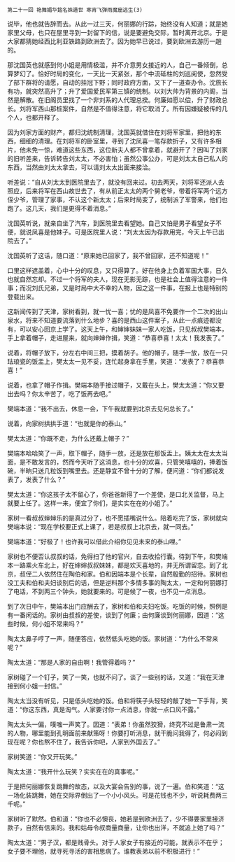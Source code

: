     第二十一回 艳舞媚华筵名姝遁世 寒宵飞弹雨魔窟逃生(3) 

   说毕，他也就告辞而去。从此一过三天，何丽娜的行踪，始终没有人知道；就是她家里父母，也只在屋里寻到一封留下的信，说是要避免交际，暂时离开北京。于是大家都猜她经西比利亚铁路到欧洲去了。因为她早已说过，要到欧洲去游历一趟的。

   那沈国英也就感到何小姐是用情极滥，并不介意男女接近的人，自己一番倾倒，总算梦幻了。恰好时局的变化，一天比一天紧张，那个中流砥柱的刘巡阅使，忽然受了部下群将的请愿，自动的挂冠下野；同时政府方面，又下了一道查办令。沈旅长有功，就突然高升了；升了爱国爱民军第三镇的统制。以刘大帅为背景的内阁，当然是解散。在旧阁员里找了一个非刘系的人代理总揆。何廉如愿以偿，升了财政总长。刘将军西山那桩案件，自然是不值得注意，将它取消了。所有因嫌疑被传的几个人，也都开释了。

   因为刘家方面的财产，都归沈统制清理，沈国英就借住在刘将军家里，把他的东西，细细的清理。在刘将军的卧室里，寻到了沈凤喜一笔存款折子，又有许多相片，他未免一惊，难道这些东西，这位新夫人都不曾拿着，就避开了？因叫了刘家的旧听差来，告诉转告刘太太，不必害怕；虽然公事公办，可是刘太太自己私人的东西，当然由刘太太拿去，可以请刘太太出面来接洽。

   听差说：“自从刘太太到医院里去了，就没有回来过。初去两天，刘将军还派人去照应，后来将军在西山故世去了，有从前正太太的两个舅老爷，带着将军两个远方侄少爷，管理了家事，不认这个新太太；后来时局变了，统制派了军警来，他们也跑了。这几天，我们是更得不着消息。”

   沈国英听说，就亲自坐了汽车，到医院里去看望她。自己又怕是男子看望女子不便，就说凤喜是他妹子。可是医院里人说：“刘太太因为存款用完，今天上午已出院去了。”

   沈国英听了这话，随口道：“原来她已回家了，我不曾回家，还不知道呢！”

   口里这样遮盖着，心中十分的叹息，又只得算了。好在他身上负着军国大事，日久也就自然忘却。不过一个将军的夫人，现在无影无踪，也是社会上值得注意的一件事；而况刘氏兄弟，又是时局中大不幸的人物，因之这一件事，在报上也是特别的登载出来。

   这新闻传到了天津，家树看到，就一忧一喜；忧的是凤喜不免要作一个二次的出山泉水，将来不知道要流落到什么地步？喜的是西山这件案子，从此一点痕迹都没有，可以安心回京上学了。这天上午，和婶婶妹妹一家人吃饭，只见叔叔樊端本，手上拿着帽子，走进屋来，就向婶婶作揖，笑道：“恭喜恭喜！太太！我发表了。”

   说着，将帽子放下，分左右中间三把，摸着胡子。他的帽子，随手一放，放在一只珐琅瓷的饭盂上，樊太太一见不妥，连忙起身拿在手里，笑道：“发表了？恭喜恭喜！”

   说着，也拿了帽子作揖。樊端本随手接过帽子，又戴在头上，樊太太道：“你又要出去吗？你太辛苦了，吃了饭再去吧。”

   樊端本道：“我不出去，休息一会，下午我就要到北京去见何总长了。”

   说着，向家树拱拱手道：“也就是你的泰山。”

   樊太太道：“你既不走，为什么还戴上帽子？”

   樊端本哈哈笑了一声，取下帽子，随手一放，还是放在那饭盂上。姨太太在太太当面，是不敢发言的，然而今天听了这消息，也十分的欢喜，只管笑嘻嘻的，捧着饭碗，半晌只送几粒饭到嘴里去。还是静宜不曾十分的了解，便问道：“你们都说发表了，发表了什么？”

   樊太太道：“你这孩子太不留心了，你爸爸新得了一个差使，是口北关监督，马上就要上任了。这样一来，便宜了你们，是实实在在的小姐了。”

   家树一看叔叔婶婶乐的是真过分了，也不愿插嘴说什么。陪着吃完了饭，家树就向樊端本说：“现在学校要正式上课了，若是叔叔上北京去，就一同去。”

   樊端本道：“好极了！也许我可以借此介绍你见见未来的泰山哩。”

   家树也不便否认叔叔的话，免得扫了他的官兴，自去收拾行囊。待到下午，和樊端本一路乘火车北上，好在婶婶叔叔妹妹，都是欢天喜地的，并无所谓留恋。到了北京，叔侄二人依然住在陶伯和家。伯和因端本是个长辈，自然殷勤的招待。家树也没工夫和伯和夫妇谈别后的话，但是逆料那个多情多事的陶太太，一定和何丽娜打了电话，不到两三个钟头，她就要来的。可是候了一夜，也不见一点消息。

   到了次日中午，樊端本出门应酬去了，家树和伯和夫妇吃饭。吃饭的时候，照例是有一番闲话的。家树由叔叔的差使，谈到了何廉；由何廉谈到何丽娜，因道：“这些时候，何小姐不常来吗？”

   陶太太鼻子哼了一声，随便答应，依然低头吃她的饭。家树道：“为什么不常来呢？”

   陶太太道：“那是人家的自由啊！我管得着吗？”

   家树碰了一个钉子，笑了一笑，也就不问了。谈了一些别的话，又道：“我在天津接到何小姐一封信。”

   陶太太当没有听见，只是低头吃她的饭。伯和将筷子头轻轻的敲了她一下手背，笑道：“你这东西，真是淘气。人家要讨你一点消息，你就一点口风不露。”

   陶太太头一偏，噗嗤一声笑了。因道：“表弟！你虽然狡猾，终究不过是鲁肃一流的人物，哪里能到孔明面前来献策呀！你要打听消息，就干脆问我得了，何必闷到现在呢？你也熬不住了，我告诉你吧，人家到外国去了。”

   家树笑道：“你又开玩笑。”

   陶太太道：“我开什么玩笑？实实在在的真事呢。”

   于是把何丽娜恢复跳舞的故态，以及大宴会告别的事，说了一遍。伯和笑道：“这一场化装跳舞，她在交际界倒出了一个小小风头。可是花钱也不少，听说耗费两三千呢。”

   家树听了默然。伯和道：“你也不必懊丧，她若是到欧洲去了，少不得要家里接济款子，自然有信来的。我和姑母令叔商量商量，让你也出洋，不就追上她了吗？”

   陶太太道：“男子汉，都是贱骨头。对于人家女子有接近的可能，就表示不在乎；女子要不理他，就寻死寻活的害相思病了。谁教表弟以前不积极进行！”

